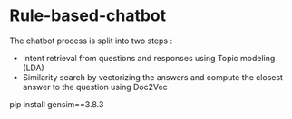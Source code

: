 # Rule-based-chatbot

The chatbot process is split into two steps :

- Intent retrieval from questions and responses using Topic modeling (LDA)
- Similarity search by vectorizing the answers and compute the closest answer to the question using Doc2Vec

pip install gensim==3.8.3
